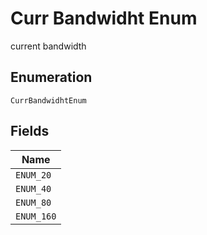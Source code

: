 
# Curr Bandwidht Enum

current bandwidth

## Enumeration

`CurrBandwidhtEnum`

## Fields

| Name |
|  --- |
| `ENUM_20` |
| `ENUM_40` |
| `ENUM_80` |
| `ENUM_160` |

